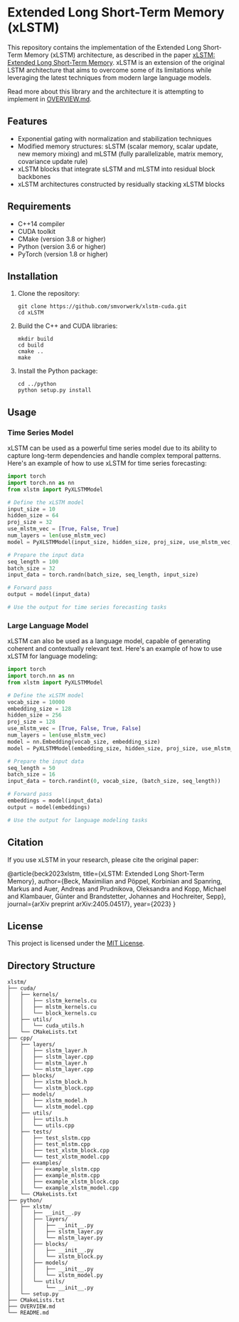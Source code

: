 # Extended Long Short-Term Memory (xLSTM)

This repository contains the implementation of the Extended Long Short-Term Memory (xLSTM) architecture, as described in the paper [xLSTM: Extended Long Short-Term Memory](https://arxiv.org/abs/2405.04517). xLSTM is an extension of the original LSTM architecture that aims to overcome some of its limitations while leveraging the latest techniques from modern large language models.

Read more about this library and the architecture it is attempting to implement in [OVERVIEW.md](OVERVIEW.md).

## Features

- Exponential gating with normalization and stabilization techniques
- Modified memory structures: sLSTM (scalar memory, scalar update, new memory mixing) and mLSTM (fully parallelizable, matrix memory, covariance update rule)
- xLSTM blocks that integrate sLSTM and mLSTM into residual block backbones
- xLSTM architectures constructed by residually stacking xLSTM blocks

## Requirements

- C++14 compiler
- CUDA toolkit
- CMake (version 3.8 or higher)
- Python (version 3.6 or higher)
- PyTorch (version 1.8 or higher)

## Installation

1. Clone the repository:

    ```shell
    git clone https://github.com/smvorwerk/xlstm-cuda.git
    cd xLSTM
    ```

2. Build the C++ and CUDA libraries:

    ```shell
    mkdir build
    cd build
    cmake ..
    make
    ```

3. Install the Python package:

    ```shell
    cd ../python
    python setup.py install
    ```

## Usage

### Time Series Model

xLSTM can be used as a powerful time series model due to its ability to capture long-term dependencies and handle complex temporal patterns. Here's an example of how to use xLSTM for time series forecasting:

```python
import torch
import torch.nn as nn
from xlstm import PyXLSTMModel

# Define the xLSTM model
input_size = 10
hidden_size = 64
proj_size = 32
use_mlstm_vec = [True, False, True]
num_layers = len(use_mlstm_vec)
model = PyXLSTMModel(input_size, hidden_size, proj_size, use_mlstm_vec, num_layers)

# Prepare the input data
seq_length = 100
batch_size = 32
input_data = torch.randn(batch_size, seq_length, input_size)

# Forward pass
output = model(input_data)

# Use the output for time series forecasting tasks
```

### Large Language Model

xLSTM can also be used as a language model, capable of generating coherent and contextually relevant text. Here's an example of how to use xLSTM for language modeling:

```python
import torch
import torch.nn as nn
from xlstm import PyXLSTMModel

# Define the xLSTM model
vocab_size = 10000
embedding_size = 128
hidden_size = 256
proj_size = 128
use_mlstm_vec = [True, False, True, False]
num_layers = len(use_mlstm_vec)
model = nn.Embedding(vocab_size, embedding_size)
model = PyXLSTMModel(embedding_size, hidden_size, proj_size, use_mlstm_vec, num_layers)

# Prepare the input data
seq_length = 50
batch_size = 16
input_data = torch.randint(0, vocab_size, (batch_size, seq_length))

# Forward pass
embeddings = model(input_data)
output = model(embeddings)

# Use the output for language modeling tasks
```

## Citation

If you use xLSTM in your research, please cite the original paper:

@article{beck2023xlstm,
  title={xLSTM: Extended Long Short-Term Memory},
  author={Beck, Maximilian and Pöppel, Korbinian and Spanring, Markus and Auer, Andreas and Prudnikova, Oleksandra and Kopp, Michael and Klambauer, Günter and Brandstetter, Johannes and Hochreiter, Sepp},
  journal={arXiv preprint arXiv:2405.04517},
  year={2023}
}

## License

This project is licensed under the [MIT License](./LICENSE).

## Directory Structure

```shell
xlstm/
├── cuda/
│   ├── kernels/
│   │   ├── slstm_kernels.cu
│   │   ├── mlstm_kernels.cu
│   │   └── block_kernels.cu
│   ├── utils/
│   │   └── cuda_utils.h
│   └── CMakeLists.txt
├── cpp/
│   ├── layers/
│   │   ├── slstm_layer.h
│   │   ├── slstm_layer.cpp
│   │   ├── mlstm_layer.h
│   │   └── mlstm_layer.cpp
│   ├── blocks/
│   │   ├── xlstm_block.h
│   │   └── xlstm_block.cpp
│   ├── models/
│   │   ├── xlstm_model.h
│   │   └── xlstm_model.cpp
│   ├── utils/
│   │   ├── utils.h
│   │   └── utils.cpp
│   ├── tests/
│   │   ├── test_slstm.cpp
│   │   ├── test_mlstm.cpp
│   │   ├── test_xlstm_block.cpp
│   │   └── test_xlstm_model.cpp
│   ├── examples/
│   │   ├── example_slstm.cpp
│   │   ├── example_mlstm.cpp
│   │   ├── example_xlstm_block.cpp
│   │   └── example_xlstm_model.cpp
│   └── CMakeLists.txt
├── python/
│   ├── xlstm/
│   │   ├── __init__.py
│   │   ├── layers/
│   │   │   ├── __init__.py
│   │   │   ├── slstm_layer.py
│   │   │   └── mlstm_layer.py
│   │   ├── blocks/
│   │   │   ├── __init__.py
│   │   │   └── xlstm_block.py
│   │   ├── models/
│   │   │   ├── __init__.py
│   │   │   └── xlstm_model.py
│   │   └── utils/
│   │       └── __init__.py
│   └── setup.py
├── CMakeLists.txt
├── OVERVIEW.md
└── README.md
```
